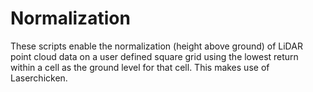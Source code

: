 # Normalization

These scripts enable the normalization (height above ground) of LiDAR point cloud data on a user defined square grid
using the lowest return within a cell as the ground level for that cell. This makes use of Laserchicken.
